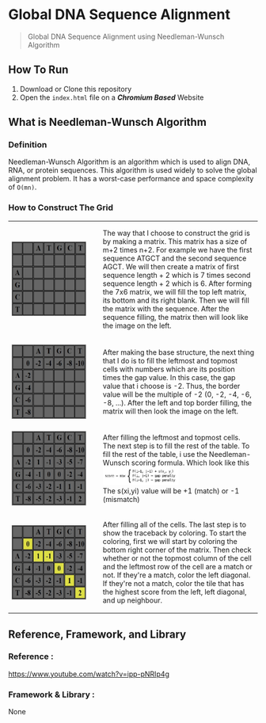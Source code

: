 # Global DNA Sequence Alignment
> Global DNA Sequence Alignment using Needleman-Wunsch Algorithm

## How To Run
1. Download or Clone this repository
2. Open the `index.html` file on a <em><strong>Chromium Based</strong></em> Website

## What is Needleman-Wunsch Algorithm

### Definition
Needleman-Wunsch Algorithm is an algorithm which is used to align DNA, RNA, or protein sequences. This algorithm is used widely to solve the global alignment problem. It has a worst-case performance and space complexity of `O(mn)`.

### How to Construct The Grid

<table>
<tr>
    <td width="170" height="170">
        <img width="150" height="150" src="./img/matrix-1.jpg">
    </td>
    <td>
        <p>
        The way that I choose to construct the grid is by making a matrix. This matrix has a size of m+2 times n+2. For example we have the first sequence ATGCT and the second sequence AGCT. We will then create a matrix of first sequence length + 2 which is 7 times second sequence length + 2 which is 6. After forming the 7x6 matrix, we will fill the top left matrix, its bottom and its right blank. Then we will fill the matrix with the sequence. After the sequence filling, the matrix then will look like the image on the left.
        </p>
    </td>
</tr>
<tr>
    <td width="170" height="170">
        <img align="left" width="150" height="150" src="./img/matrix-2.jpg">
    </td>
    <td>
        <p>
        After making the base structure, the next thing that I do is to fill the leftmost and topmost cells with numbers which are its position times the gap value. In this case, the gap value that i choose is -2. Thus, the border value will be the multiple of -2 (0, -2, -4, -6, -8, ...). After the left and top border filling, the matrix will then look the image on the left.
        </p>
    </td>
</tr>
<tr>
    <td width="170" height="170">
        <img align="left" width="150" height="150" src="./img/matrix-3.jpg">
    </td>
    <td>
        <p>
        After filling the leftmost and topmost cells. The next step is to fill the rest of the table. To fill the rest of the table, i use the Needleman-Wunsch scoring formula. Which look like this<br>
        <img width="50%" src="./img/scoring-formula.jpg/"><br>
        The s(xi,yi) value will be +1 (match) or -1 (mismatch)
        </p>
    </td>
</tr>
<tr>
    <td width="170" height="170">
        <img align="left" width="150" height="150" src="./img/matrix-4.jpg">
    </td>
    <td>
        <p>
        After filling all of the cells. The last step is to show the traceback by coloring. To start the coloring, first we will start by coloring the bottom right corner of the matrix. Then check whether or not the topmost column of the cell and the leftmost row of the cell are a match or not. If they're a match, color the left diagonal. If they're not a match, color the tile that has the highest score from the left, left diagonal, and up neighbour.
        </p>
    </td>
</tr>

</table>

## Reference, Framework, and Library

### Reference : <br>
https://www.youtube.com/watch?v=ipp-pNRIp4g

### Framework & Library : <br>
None